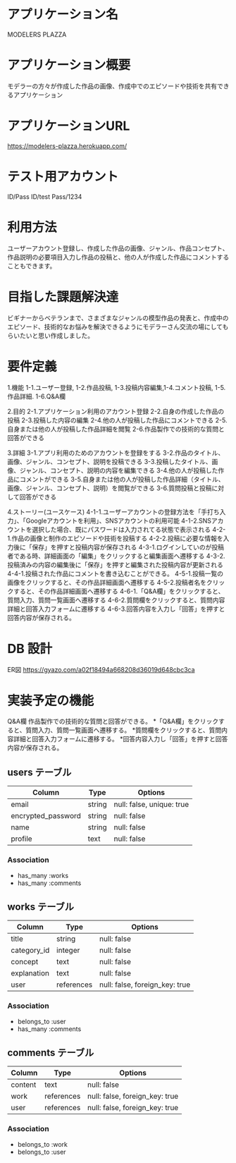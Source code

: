 # アプリケーション名
MODELERS PLAZZA

# アプリケーション概要
モデラーの方々が作成した作品の画像、作成中でのエピソードや技術を共有できるアプリケーション

# アプリケーションURL
https://modelers-plazza.herokuapp.com/

# テスト用アカウント
ID/Pass
ID/test
Pass/1234

# 利用方法
ユーザーアカウント登録し、作成した作品の画像、ジャンル、作品コンセプト、作品説明の必要項目入力し作品の投稿と、他の人が作成した作品にコメントすることもできます。

# 目指した課題解決達
ビギナーからベテランまで、さまざまなジャンルの模型作品の発表と、作成中のエピソード、技術的なお悩みを解決できるようにモデラーさん交流の場にしてもらいたいと思い作成しました。

# 要件定義
1.機能
1-1.ユーザー登録, 1-2.作品投稿, 1-3.投稿内容編集,1-4.コメント投稿, 1-5.作品詳細. 1-6.Q&A欄

2.目的
2-1.アプリケーション利用のアカウント登録
2-2.自身の作成した作品の投稿
2-3.投稿した内容の編集
2-4.他の人が投稿した作品にコメントできる
2-5.自身または他の人が投稿した作品詳細を閲覧
2-6.作品製作での技術的な質問と回答ができる

3.詳細
3-1.アプリ利用のためのアカウントを登録をする
3-2.作品のタイトル、画像、ジャンル、コンセプト、説明を投稿できる
3-3.投稿したタイトル、画像、ジャンル、コンセプト、説明の内容を編集できる
3-4.他の人が投稿した作品にコメントができる
3-5.自身または他の人が投稿した作品詳細（タイトル、画像、ジャンル、コンセプト、説明）を閲覧ができる
3-6.質問投稿と投稿に対して回答ができる

4.ストーリー(ユースケース)
4-1-1.ユーザーアカウントの登録方法を「手打ち入力」、「Googleアカウントを利用」、SNSアカウントの利用可能
4-1-2.SNSアカウントを選択した場合、既にパスワードは入力されてる状態で表示される
4-2-1.作品の画像と制作のエピソードや技術を投稿する
4-2-2.投稿に必要な情報を入力後に「保存」を押すと投稿内容が保存される
4-3-1.ログインしていのが投稿者である時、詳細画面の「編集」をクリックすると編集画面へ遷移する
4-3-2.投稿済みの内容の編集後に「保存」を押すと編集された投稿内容が更新される
4-4-1.投稿された作品にコメントを書き込むことができる。
4-5-1.投稿一覧の画像をクリックすると、その作品詳細画面へ遷移する
4-5-2.投稿者名をクリックすると、その作品詳細画面へ遷移する
4-6-1.「Q&A欄」をクリックすると、質問入力、質問一覧画面へ遷移する
4-6-2.質問欄をクリックすると、質問内容詳細と回答入力フォームに遷移する
4-6-3.回答内容を入力し「回答」を押すと回答内容が保存される。

# DB 設計
ER図
https://gyazo.com/a02f18494a668208d36019d648cbc3ca

# 実装予定の機能
Q&A欄 作品製作での技術的な質問と回答ができる。
*「Q&A欄」をクリックすると、質問入力、質問一覧画面へ遷移する。
*質問欄をクリックすると、質問内容詳細と回答入力フォームに遷移する。
*回答内容入力し「回答」を押すと回答内容が保存される。

## users テーブル

| Column             | Type     | Options                   |
|--------------------|----------|---------------------------|
| email              | string   | null: false, unique: true |
| encrypted_password | string   | null: false               |
| name               | string   | null: false               |
| profile            | text     | null: false               |

### Association

* has_many :works
* has_many :comments

## works テーブル

| Column        | Type       | Options                        |
|---------------|------------|--------------------------------|
| title         | string     | null: false                    |
| category_id   | integer    | null: false                    |
| concept       | text       | null: false                    |
| explanation   | text       | null: false                    |#説明
| user          | references | null: false, foreign_key: true |

### Association

- belongs_to :user
- has_many :comments

## comments テーブル

| Column      | Type       | Options                        |
|-------------|------------|--------------------------------|
| content     | text       | null: false                    |
| work        | references | null: false, foreign_key: true |
| user        | references | null: false, foreign_key: true |

### Association

- belongs_to :work
- belongs_to :user